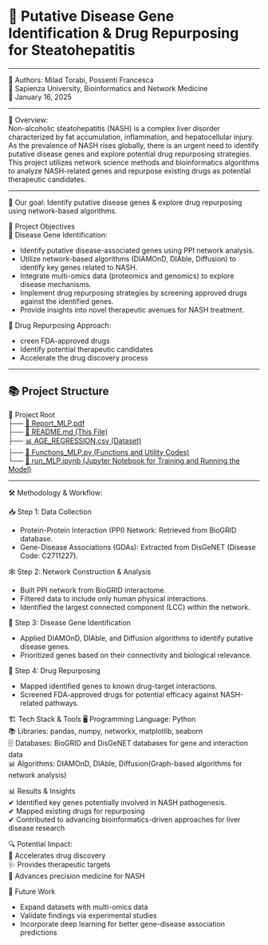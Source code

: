 # 🧬 Putative Disease Gene Identification & Drug Repurposing for Steatohepatitis 
----------

👥 Authors: Milad Torabi, Possenti Francesca  
🔹 Sapienza University, Bioinformatics and Network Medicine  
📅 January 16, 2025    

-----------

 📝 Overview:  
Non-alcoholic steatohepatitis (NASH) is a complex liver disorder characterized by fat accumulation, inflammation, and hepatocellular injury. As the prevalence of NASH rises globally, there is an urgent need to identify putative disease genes and explore potential drug repurposing strategies. This project utilizes network science methods and bioinformatics algorithms to analyze NASH-related genes and repurpose existing drugs as potential therapeutic candidates.

----------

🚀 Our goal: Identify putative disease genes & explore drug repurposing using network-based algorithms.

🎯 Project Objectives  
🔬 Disease Gene Identification:  
- Identify putative disease-associated genes using PPI network analysis.   
- Utilize network-based algorithms (DIAMOnD, DIAble, Diffusion) to identify key genes related to NASH.    
- Integrate multi-omics data (proteomics and genomics) to explore disease mechanisms.    
- Implement drug repurposing strategies by screening approved drugs against the identified genes.   
- Provide insights into novel therapeutic avenues for NASH treatment.  

💊 Drug Repurposing Approach:  
- creen FDA-approved drugs  
- Identify potential therapeutic candidates
- Accelerate the drug discovery process

--------------

## 📚 **Project Structure**
📂 Project Root  
├── [📘 Report_MLP.pdf](Report_MLP.pdf)  
├── [📄 README.md (This File)](README.md)    
├── [📊 AGE_REGRESSION.csv (Dataset)](AGE_PREDICTION.csv)  
├── [📜 Functions_MLP.py (Functions and Utility Codes)](Functions_MLP.py)  
└── [📒 run_MLP.ipynb (Jupyter Notebook for Training and Running the Model)](run_MLP.ipynb)  

----------------

🛠 Methodology & Workflow:   

📥 Step 1: Data Collection  
- Protein-Protein Interaction (PPI) Network: Retrieved from BioGRID database.  
- Gene-Disease Associations (GDAs): Extracted from DisGeNET (Disease Code: C2711227).  

🕸 Step 2: Network Construction & Analysis  
- Built PPI network from BioGRID interactome.  
- Filtered data to include only human physical interactions.  
- Identified the largest connected component (LCC) within the network.  

🧪 Step 3: Disease Gene Identification  
- Applied DIAMOnD, DIAble, and Diffusion algorithms to identify putative disease genes.  
- Prioritized genes based on their connectivity and biological relevance.  

💊 Step 4: Drug Repurposing  
- Mapped identified genes to known drug-target interactions.   
- Screened FDA-approved drugs for potential efficacy against NASH-related pathways.   

🏗 Tech Stack & Tools
🖥 Programming Language: Python  
📚 Libraries: pandas, numpy, networkx, matplotlib, seaborn  
🗄 Databases: BioGRID and DisGeNET databases for gene and interaction data  
📊 Algorithms: DIAMOnD, DIAble, Diffusion(Graph-based algorithms for network analysis)  

📊 Results & Insights  
✔ Identified key genes potentially involved in NASH pathogenesis.  
✔ Mapped existing drugs for repurposing  
✔ Contributed to advancing bioinformatics-driven approaches for liver disease research  

🔍 Potential Impact:  
🚀 Accelerates drug discovery  
🩺 Provides therapeutic targets  
🔬 Advances precision medicine for NASH  

🔮 Future Work  
- Expand datasets with multi-omics data  
- Validate findings via experimental studies  
- Incorporate deep learning for better gene-disease association predictions  
